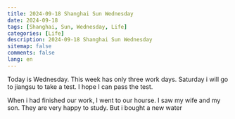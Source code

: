 ```yaml
---
title: 2024-09-18 Shanghai Sun Wednesday
date: 2024-09-18
tags: [Shanghai, Sun, Wednesday, Life]
categories: [Life]
description: 2024-09-18 Shanghai Sun Wednesday
sitemap: false
comments: false
lang: en
---
```


Today is Wednesday. This week has only three work days. Saturday i will go to jiangsu to take a test. I hope I can pass the test. 

When i had finished our work, I went to our hourse. I saw my wife and my son. They are very happy to study. But i bought a new water

